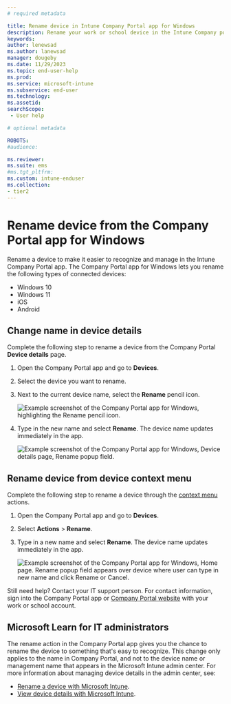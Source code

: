 ```yaml
---
# required metadata

title: Rename device in Intune Company Portal app for Windows 
description: Rename your work or school device in the Intune Company portal app for Windows. 
keywords:
author: lenewsad
ms.author: lanewsad
manager: dougeby
ms.date: 11/29/2023
ms.topic: end-user-help
ms.prod:
ms.service: microsoft-intune
ms.subservice: end-user
ms.technology:
ms.assetid: 
searchScope:
 - User help

# optional metadata

ROBOTS:  
#audience:

ms.reviewer: 
ms.suite: ems
#ms.tgt_pltfrm:
ms.custom: intune-enduser
ms.collection:
- tier2
---
```


# Rename device from the Company Portal app for Windows  

Rename a device to make it easier to recognize and manage in the Intune Company Portal app. The Company Portal app for Windows lets you rename the following types of connected devices:  

* Windows 10
* Windows 11  
* iOS
* Android  

## Change name in device details   

Complete the following step to rename a device from the Company Portal **Device details** page. 

1. Open the Company Portal app and go to **Devices**.  
2. Select the device you want to rename.
3. Next to the current device name, select the **Rename** pencil icon.  

     ![Example screenshot of the Company Portal app for Windows, highlighting the Rename pencil icon.](./media/1809_Rename_CPapp_Windows_icon.png) 
4. Type in the new name and select **Rename**. The device name updates immediately in the app.  

     ![Example screenshot of the Company Portal app for Windows, Device details page, Rename popup field.](./media/1808_RenameApp_Popup.png)  

## Rename device from device context menu  

Complete the following step to rename a device through the [context menu](/windows/uwp/design/controls-and-patterns/menus) actions.  

1. Open the Company Portal app and go to **Devices**.
2. Select **Actions** > **Rename**.   
3. Type in a new name and select **Rename**. The device name updates immediately in the app.  

     ![Example screenshot of the Company Portal app for Windows, Home page. Rename popup field appears over device where user can type in new name and click Rename or Cancel.](./media/1808_RenameApp_Popup.png)  

Still need help? Contact your IT support person. For contact information, sign into the Company Portal app or [Company Portal website](https://go.microsoft.com/fwlink/?linkid=2010980) with your work or school account. 


## Microsoft Learn for IT administrators           

The rename action in the Company Portal app gives you the chance to rename the device to something that's easy to recognize. This change only applies to the name in Company Portal, and not to the device name or management name that appears in the Microsoft Intune admin center. For more information about managing device details in the admin center, see:  

- [Rename a device with Microsoft Intune](../remote-actions/device-rename.md).
- [View device details with Microsoft Intune](../remote-actions/device-inventory.md#hardware-device-details).

